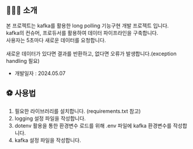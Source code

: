## 🏋🏼‍♀️ 소개
본 프로젝트는 kafka를 활용한 long polling 기능구현 개발 프로젝트 입니다.</br>
kafka의 컨슈머, 프로듀서를 활용하여 데이터 파이프라인을 구축합니다.</br>
사용자는 5초마다 새로운 데이터를 요청합니다.</br></br>
새로운 데이터가 있다면 결과를 반환하고, 없다면 오류가 발생합니다.(exception handling 필요)</br>
- 개발일자 : 2024.05.07

## ⚽️ 사용법
1. 필요한 라이브러리를 설치합니다. (requirements.txt 참고)
2. logging 설정 파일을 작성합니다.
3. dotenv 활용을 통한 환경변수 로드를 위해 .env 파일에 kafka 환경변수를 작성합니다.
4. kafka 설정 파일을 작성합니다. 
